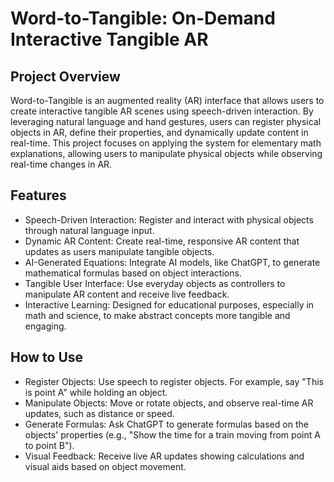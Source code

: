 # Word-to-Tangible: On-Demand Interactive Tangible AR
## Project Overview

Word-to-Tangible is an augmented reality (AR) interface that allows users to create interactive tangible AR scenes using speech-driven interaction. By leveraging natural language and hand gestures, users can register physical objects in AR, define their properties, and dynamically update content in real-time. This project focuses on applying the system for elementary math explanations, allowing users to manipulate physical objects while observing real-time changes in AR.

## Features
- Speech-Driven Interaction: Register and interact with physical objects through natural language input.
- Dynamic AR Content: Create real-time, responsive AR content that updates as users manipulate tangible objects.
- AI-Generated Equations: Integrate AI models, like ChatGPT, to generate mathematical formulas based on object interactions.
- Tangible User Interface: Use everyday objects as controllers to manipulate AR content and receive live feedback.
- Interactive Learning: Designed for educational purposes, especially in math and science, to make abstract concepts more tangible and engaging.

## How to Use
- Register Objects: Use speech to register objects. For example, say "This is point A" while holding an object.
- Manipulate Objects: Move or rotate objects, and observe real-time AR updates, such as distance or speed.
- Generate Formulas: Ask ChatGPT to generate formulas based on the objects' properties (e.g., "Show the time for a train moving from point A to point B").
- Visual Feedback: Receive live AR updates showing calculations and visual aids based on object movement.

